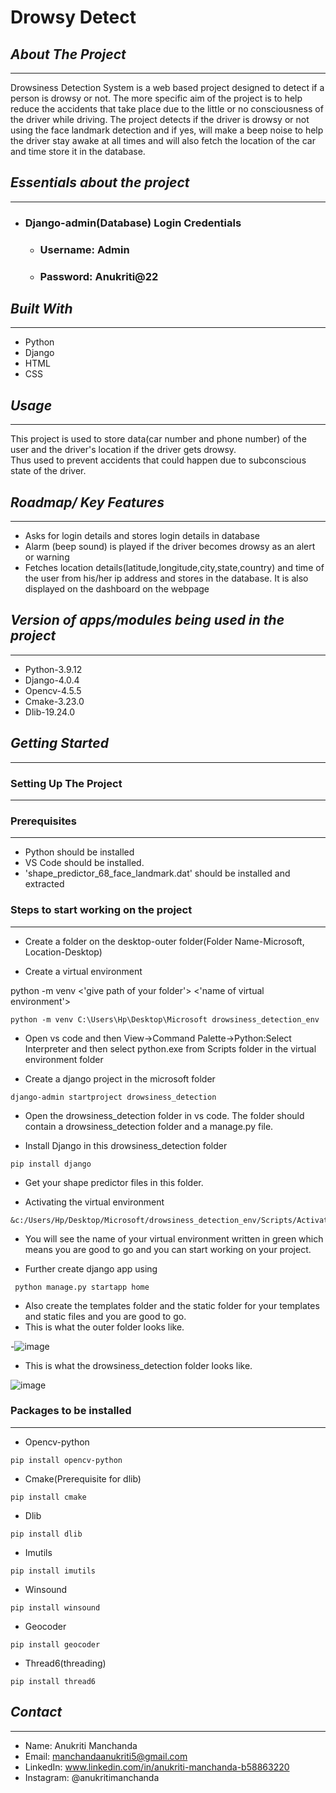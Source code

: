 # **Drowsy Detect**
## _About The Project_
---
 Drowsiness Detection System is a web based project designed to detect if a person is drowsy or not. The more specific aim of the project is to help reduce the accidents that take place due to the little or no consciousness of the driver while driving. The project detects if the driver is drowsy or not using the face landmark detection and if yes, will make a beep noise to help the driver stay awake at all times and will also fetch the location of the car and time store it in the database.

 ## _Essentials about the project_
 ---
 - ### Django-admin(Database) Login Credentials
    - ### Username: Admin
    - ### Password: Anukriti@22
 
 ## _Built With_
 ---
 - Python
 - Django
 - HTML
 - CSS
 ## _Usage_
 ---
 This project is used to store data(car number and phone number) of the user and the driver's location if the driver gets drowsy.
 <br />
 Thus used to prevent accidents that could happen due to subconscious state of the driver. 

 ## _Roadmap/ Key Features_
 ---
 - Asks for login details and stores login details in database
 - Alarm (beep sound) is played if the driver becomes drowsy as an alert or warning
 - Fetches location details(latitude,longitude,city,state,country) and time of the user from his/her ip address and stores in the database.
 It is also displayed on the dashboard on the webpage

 ## _Version of apps/modules being used in the project_
 ---
 - Python-3.9.12
 - Django-4.0.4
 - Opencv-4.5.5
 - Cmake-3.23.0
 - Dlib-19.24.0

 ## _Getting Started_
 ---
 ### Setting Up The Project

 ---

 ### Prerequisites
 ---
 - Python should be installed
 - VS Code should be installed.
 - 'shape_predictor_68_face_landmark.dat' should be installed and extracted

 ### Steps to start working on the project
---
 - Create a folder on the desktop-outer folder(Folder Name-Microsoft, Location-Desktop)
 
 - Create a virtual environment
 
 python -m venv <'give path of your folder'> <'name of virtual environment'>

 ```
 python -m venv C:\Users\Hp\Desktop\Microsoft drowsiness_detection_env
 ```
 - Open vs code and then View->Command Palette->Python:Select Interpreter and then select python.exe from Scripts folder in the virtual environment folder

- Create a django project in the microsoft folder
```
django-admin startproject drowsiness_detection
```
 - Open the drowsiness_detection folder in vs code. The folder should contain a drowsiness_detection folder and a manage.py file. 

 - Install Django in this drowsiness_detection folder
 ```
 pip install django
 ```

 - Get your shape predictor files in this folder.

 - Activating the virtual environment

 ```
 &c:/Users/Hp/Desktop/Microsoft/drowsiness_detection_env/Scripts/Activate.ps1
 ```
 - You will see the name of your virtual environment written in green which means you are good to go and you can start working on your project.

 - Further create django app using

```
 python manage.py startapp home
 ```
 - Also create the templates folder and the static folder for your templates and static files and you are good to go.
 - This is what the outer folder looks like.
 
 
 -![image](https://user-images.githubusercontent.com/95353019/170871912-4d33a85a-2808-4b30-836a-b0e6b972b039.png)

 - This is what the drowsiness_detection folder looks like.
 
 ![image](https://user-images.githubusercontent.com/95353019/170872137-446b31ab-007c-464d-8375-dcf1fbbb0b9a.png)



### Packages to be installed
---
- Opencv-python
```
pip install opencv-python
```
- Cmake(Prerequisite for dlib)
```
pip install cmake
```
- Dlib
```
pip install dlib
```
- Imutils
```
pip install imutils
```
- Winsound
```
pip install winsound
```
- Geocoder
```
pip install geocoder
```
- Thread6(threading)
```
pip install thread6
```
## _Contact_
---
- Name: Anukriti Manchanda
- Email: manchandaanukriti5@gmail.com
- LinkedIn: www.linkedin.com/in/anukriti-manchanda-b58863220
- Instagram: @anukritimanchanda



